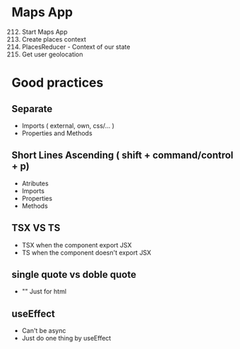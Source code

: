# Maps App

212. Start Maps App
213. Create places context
214. PlacesReducer - Context of our state
215. Get user geolocation

# Good practices

## Separate

- Imports ( external, own, css/... )
- Properties and Methods

## Short Lines Ascending ( shift + command/control + p)

- Atributes
- Imports
- Properties
- Methods

## TSX VS TS

- TSX when the component export JSX
- TS when the component doesn't export JSX

## single quote vs doble quote
- "" Just for html

## useEffect
- Can't be async
- Just do one thing by useEffect